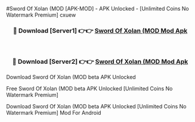 #Sword Of Xolan (MOD [APK-MOD] - APK Unlocked - [Unlimited Coins No Watermark Premium] cxuew



<div align="center">

<h3>🔴 Download [Server1] 👉👉 <a href="https://momento.my/?title=Sword_Of_Xolan_(MOD">Sword Of Xolan (MOD Mod Apk</a></h3><br>

<h3>🔴 Download [Server2] 👉👉 <a href="https://momento.my/?title=Sword_Of_Xolan_(MOD">Sword Of Xolan (MOD Mod Apk</a></h3>
</div>



Download Sword Of Xolan (MOD beta APK Unlocked

Free Sword Of Xolan (MOD beta APK Unlocked [Unlimited Coins No Watermark Premium]

Download Sword Of Xolan (MOD beta APK Unlocked [Unlimited Coins No Watermark Premium] Mod For Android
